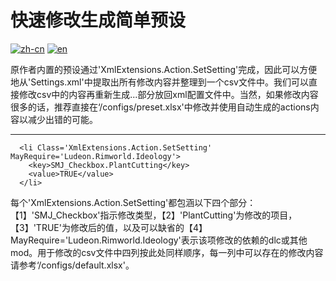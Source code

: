 # 快速修改生成简单预设
[![zh-cn](https://img.shields.io/badge/lang-zh--cn-blue.svg)](https://github.com/uranv/Some-More-Jobs-CHS/blob/main/actions/readme.md)
[![en](https://img.shields.io/badge/lang-en-red.svg)](https://github.com/uranv/Some-More-Jobs-CHS/blob/main/actions/readme.en.md)

原作者内置的预设通过'XmlExtensions.Action.SetSetting'完成，因此可以方便地从'Settings.xml'中提取出所有修改内容并整理到一个csv文件中。我们可以直接修改csv中的内容再重新生成<actions>...</actions>部分放回xml配置文件中。当然，如果修改内容很多的话，推荐直接在‘/configs/preset.xlsx'中修改并使用自动生成的actions内容以减少出错的可能。

---
```
  <li Class='XmlExtensions.Action.SetSetting' MayRequire='Ludeon.Rimworld.Ideology'>
    <key>SMJ_Checkbox.PlantCutting</key>
    <value>TRUE</value>
  </li>
```
每个'XmlExtensions.Action.SetSetting'都包涵以下四个部分：【1】'SMJ_Checkbox'指示修改类型，【2】'PlantCutting'为修改的项目，【3】'TRUE'为修改后的值，以及可以缺省的【4】MayRequire='Ludeon.Rimworld.Ideology'表示该项修改的依赖的dlc或其他mod。用于修改的csv文件中四列按此处同样顺序，每一列中可以存在的修改内容请参考‘/configs/default.xlsx'。
